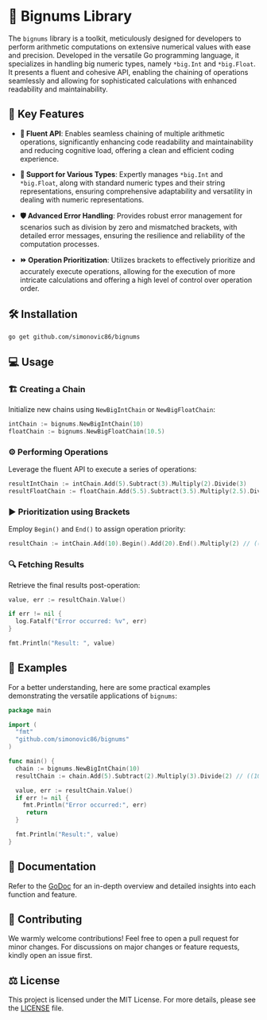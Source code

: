 # :abacus: Bignums Library

The `bignums` library is a toolkit, meticulously designed for developers to perform arithmetic computations on extensive numerical values with ease and precision. Developed in the versatile Go programming language, it specializes in handling big numeric types, namely `*big.Int` and `*big.Float`. It presents a fluent and cohesive API, enabling the chaining of operations seamlessly and allowing for sophisticated calculations with enhanced readability and maintainability.

## :star2: Key Features

- **:link: Fluent API**: Enables seamless chaining of multiple arithmetic operations, significantly enhancing code readability and maintainability and reducing cognitive load, offering a clean and efficient coding experience.

- **:1234: Support for Various Types**: Expertly manages `*big.Int` and `*big.Float`, along with standard numeric types and their string representations, ensuring comprehensive adaptability and versatility in dealing with numeric representations.

- **:shield: Advanced Error Handling**: Provides robust error management for scenarios such as division by zero and mismatched brackets, with detailed error messages, ensuring the resilience and reliability of the computation processes.

- **:fast_forward: Operation Prioritization**: Utilizes brackets to effectively prioritize and accurately execute operations, allowing for the execution of more intricate calculations and offering a high level of control over operation order.

## :hammer_and_wrench: Installation

```shell
go get github.com/simonovic86/bignums
```

## :computer: Usage

### :building_construction: Creating a Chain
Initialize new chains using `NewBigIntChain` or `NewBigFloatChain`:

```go
intChain := bignums.NewBigIntChain(10)
floatChain := bignums.NewBigFloatChain(10.5)
```

### :gear: Performing Operations
Leverage the fluent API to execute a series of operations:

```go
resultIntChain := intChain.Add(5).Subtract(3).Multiply(2).Divide(3)
resultFloatChain := floatChain.Add(5.5).Subtract(3.5).Multiply(2.5).Divide(3.5)
```

### :arrow_forward: Prioritization using Brackets
Employ `Begin()` and `End()` to assign operation priority:

```go
resultChain := intChain.Add(10).Begin().Add(20).End().Multiply(2) // ((10+20)*2)
```

### :mag: Fetching Results
Retrieve the final results post-operation:

```go
value, err := resultChain.Value()

if err != nil {
  log.Fatalf("Error occurred: %v", err)
}

fmt.Println("Result: ", value)
```

## :book: Examples

For a better understanding, here are some practical examples demonstrating the versatile applications of `bignums`:

```go
package main

import (
  "fmt"
  "github.com/simonovic86/bignums"
)

func main() {
  chain := bignums.NewBigIntChain(10)
  resultChain := chain.Add(5).Subtract(2).Multiply(3).Divide(2) // ((10 + 5 - 2) * 3) / 2

  value, err := resultChain.Value()
  if err != nil {
    fmt.Println("Error occurred:", err)
     return
  }

  fmt.Println("Result:", value)
}
```

## :page_facing_up: Documentation
Refer to the [GoDoc](https://pkg.go.dev/github/simonovic86/bignums) for an in-depth overview and detailed insights into each function and feature.

## :handshake: Contributing
We warmly welcome contributions! Feel free to open a pull request for minor changes. For discussions on major changes or feature requests, kindly open an issue first.

## :balance_scale: License
This project is licensed under the MIT License. For more details, please see the [LICENSE](LICENSE) file.
